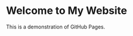 
<html>
<head>
    <title>test</title>
</head>
<body>
    <h1>Welcome to My Website</h1>
    <p>This is a demonstration of GitHub Pages.</p>
</body>
</html>  
